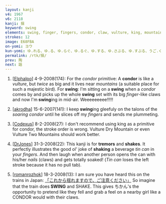 ```yaml
---
layout: kanji
v4: 1967
v6: 2118
kanji: 揺
keyword: swing
elements: swing, finger, fingers, condor, claw, vulture, king, mountain
strokes: 12
image: E68FBA
on-yomi: ヨウ
kun-yomi: ゆ.れる、ゆ.る、ゆ.らぐ、ゆ.るぐ、ゆ.する、ゆ.さぶる、ゆ.すぶる、うご.く
permalink: /rtk/揺/
prev: 陶
next: 謡
---
```


1) [<a href="http://kanji.koohii.com/profile/Elphalpo">Elphalpo</a>] 4-9-2008(174): For the <em>condor</em> primitive: A <strong>condor</strong> is like a <em>vulture</em>, but <em>twice</em> as big and it lives near <em>mountains</em> (a suitable place for such a majestic bird). For<strong> swing</strong>: I&#039;m sitting on a<strong> swing</strong> when a <em>condor</em> comes by and picks up the whole<strong> swing</strong> set with its big <em>finger</em>-like claws and now I&#039;m<strong> swing</strong>ing in mid-air. Weeeeeeeee!!!!!

2) [<a href="http://kanji.koohii.com/profile/akrodha">akrodha</a>] 15-6-2007(141): I keep<strong> swing</strong>ing gleefuly on the talons of the <em>soaring condor</em> until he slices off my <em>fingers</em> and sends me plummeting.

3) [<a href="http://kanji.koohii.com/profile/Codexus">Codexus</a>] 8-2-2008(27): I don&#039;t recommend using king as a primitive for condor, the stroke order is wrong. Vulture Dry Mountain or even Vulture Two Mountains should work better.

4) [<a href="http://kanji.koohii.com/profile/DrJones">DrJones</a>] 31-3-2008(22): This kanji is for <strong>tremors</strong> and <strong>shakes</strong>. It perfectly illustrates the good ol&#039; joke of <strong>shaking</strong> a beverage <em>tin can</em> in your <em>fingers</em>. And then laugh when another person opens the can with his/her <em>nails</em> (claws) and gets totally soaked! (<em>Tin can</em> loses the left stroke because it has no pull tab).

5) [<a href="http://kanji.koohii.com/profile/romanrozhok">romanrozhok</a>] 18-3-2008(13): I am sure you have heard this on the trains in Japan: <a href="midori://search?text=「これから揺れますので、ご注意ください」">「これから揺れますので、ご注意ください」</a> So imagine that the train does<strong> SWING</strong> and SHAKE. This gives ちかん&#039;s the opportunity to pretend like they fell and grab a feel on a nearby girl like a CONDOR would with their claws.

